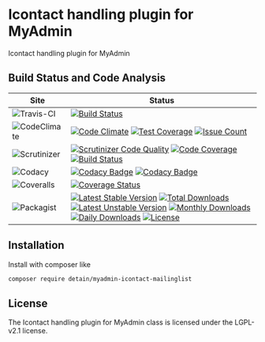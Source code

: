 # Icontact handling plugin for MyAdmin

Icontact handling plugin for MyAdmin

## Build Status and Code Analysis

Site          | Status
--------------|---------------------------
![Travis-CI](http://i.is.cc/storage/GYd75qN.png "Travis-CI")     | [![Build Status](https://travis-ci.org/detain/myadmin-icontact-mailinglist.svg?branch=master)](https://travis-ci.org/detain/myadmin-icontact-mailinglist)
![CodeClimate](http://i.is.cc/storage/GYlageh.png "CodeClimate")  | [![Code Climate](https://codeclimate.com/github/detain/myadmin-icontact-mailinglist/badges/gpa.svg)](https://codeclimate.com/github/detain/myadmin-icontact-mailinglist) [![Test Coverage](https://codeclimate.com/github/detain/myadmin-icontact-mailinglist/badges/coverage.svg)](https://codeclimate.com/github/detain/myadmin-icontact-mailinglist/coverage) [![Issue Count](https://codeclimate.com/github/detain/myadmin-icontact-mailinglist/badges/issue_count.svg)](https://codeclimate.com/github/detain/myadmin-icontact-mailinglist)
![Scrutinizer](http://i.is.cc/storage/GYeUnux.png "Scrutinizer")   | [![Scrutinizer Code Quality](https://scrutinizer-ci.com/g/myadmin-plugins/myadmin-icontact-mailinglist/badges/quality-score.png?b=master)](https://scrutinizer-ci.com/g/myadmin-plugins/myadmin-icontact-mailinglist/?branch=master) [![Code Coverage](https://scrutinizer-ci.com/g/myadmin-plugins/myadmin-icontact-mailinglist/badges/coverage.png?b=master)](https://scrutinizer-ci.com/g/myadmin-plugins/myadmin-icontact-mailinglist/?branch=master) [![Build Status](https://scrutinizer-ci.com/g/myadmin-plugins/myadmin-icontact-mailinglist/badges/build.png?b=master)](https://scrutinizer-ci.com/g/myadmin-plugins/myadmin-icontact-mailinglist/build-status/master)
![Codacy](http://i.is.cc/storage/GYi66Cx.png "Codacy")        | [![Codacy Badge](https://api.codacy.com/project/badge/Grade/226251fc068f4fd5b4b4ef9a40011d06)](https://www.codacy.com/app/detain/myadmin-icontact-mailinglist) [![Codacy Badge](https://api.codacy.com/project/badge/Coverage/25fa74eb74c947bf969602fcfe87e349)](https://www.codacy.com/app/detain/myadmin-icontact-mailinglist?utm_source=github.com&utm_medium=referral&utm_content=detain/myadmin-icontact-mailinglist&utm_campaign=Badge_Coverage)
![Coveralls](http://i.is.cc/storage/GYjNSim.png "Coveralls")    | [![Coverage Status](https://coveralls.io/repos/github/detain/db_abstraction/badge.svg?branch=master)](https://coveralls.io/github/detain/myadmin-icontact-mailinglist?branch=master)
![Packagist](http://i.is.cc/storage/GYacBEX.png "Packagist")     | [![Latest Stable Version](https://poser.pugx.org/detain/myadmin-icontact-mailinglist/version)](https://packagist.org/packages/detain/myadmin-icontact-mailinglist) [![Total Downloads](https://poser.pugx.org/detain/myadmin-icontact-mailinglist/downloads)](https://packagist.org/packages/detain/myadmin-icontact-mailinglist) [![Latest Unstable Version](https://poser.pugx.org/detain/myadmin-icontact-mailinglist/v/unstable)](//packagist.org/packages/detain/myadmin-icontact-mailinglist) [![Monthly Downloads](https://poser.pugx.org/detain/myadmin-icontact-mailinglist/d/monthly)](https://packagist.org/packages/detain/myadmin-icontact-mailinglist) [![Daily Downloads](https://poser.pugx.org/detain/myadmin-icontact-mailinglist/d/daily)](https://packagist.org/packages/detain/myadmin-icontact-mailinglist) [![License](https://poser.pugx.org/detain/myadmin-icontact-mailinglist/license)](https://packagist.org/packages/detain/myadmin-icontact-mailinglist)


## Installation

Install with composer like

```sh
composer require detain/myadmin-icontact-mailinglist
```

## License

The Icontact handling plugin for MyAdmin class is licensed under the LGPL-v2.1 license.

